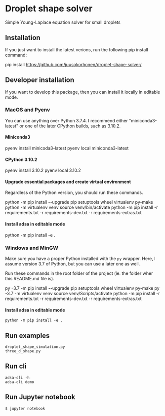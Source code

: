 # Droplet shape solver

Simple Young-Laplace equation solver for small droplets

## Installation

If you just want to install the latest verions, run the following pip install command:

  pip install https://github.com/juusokorhonen/droplet-shape-solver/

## Developer installation

If you want to develop this package, then you can install it locally in editable mode.

### MacOS and Pyenv

You can use anything over Python 3.7.4. I recommend either "miniconda3-latest" or one of the later CPython builds, such as 3.10.2.

#### Miniconda3

  pyenv install minicoda3-latest
  pyenv local miniconda3-latest

#### CPython 3.10.2

  pyenv install 3.10.2
  pyenv local 3.10.2

#### Upgrade essential packages and create virtual environment

Regardless of the Python version, you should run these commands.

  python -m pip install --upgrade pip setuptools wheel virtualenv py-make
  python -m virtualenv venv
  source venv/bin/activate
  python -m pip install -r requirements.txt -r requirements-dev.txt -r requirements-extras.txt

#### Install adsa in editable mode

  python -m pip install -e .

### Windows and MinGW

Make sure you have a proper Python installed with the `py` wrapper. Here, I assume version 3.7 of Python, but you can use a later one as well.

Run these commands in the root folder of the project (ie. the folder wher this README.md file is).

  py -3.7 -m pip install --upgrade pip setuptools wheel virtualenv py-make
  py -3.7 -m virtualenv venv
  source venv/Scripts/activate
  python -m pip install -r requirements.txt -r requirements-dev.txt -r requirements-extras.txt

#### Install adsa in editable mode

    python -m pip install -e .


## Run examples

    droplet_shape_simulation.py
    three_d_shape.py

## Run cli

    adsa-cli -h
    adsa-cli demo

## Run Jupyter notebook

    $ jupyter notebook
